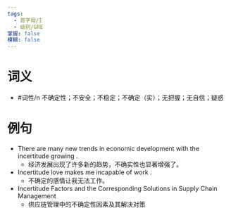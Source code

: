 ```yaml
---
tags:
  - 首字母/I
  - 级别/GRE
掌握: false
模糊: false
---
```

# 词义
- #词性/n  不确定性；不安全；不稳定；不确定（实）；无把握；无自信；疑惑
# 例句
- There are many new trends in economic development with the incertitude growing .
	- 经济发展出现了许多新的趋势，不确实性也显著增强了。
- Incertitude love makes me incapable of work .
	- 不确定的感情让我无法工作。
- Incertitude Factors and the Corresponding Solutions in Supply Chain Management
	- 供应链管理中的不确定性因素及其解决对策
